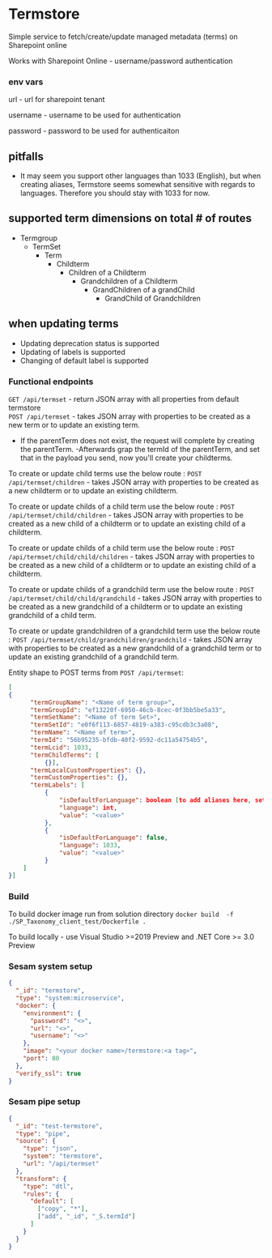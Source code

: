 # Termstore

Simple service to fetch/create/update managed metadata (terms) on Sharepoint online

Works with Sharepoint Online - username/password authentication

### env vars
url - url for sharepoint tenant

username - username to be used for authentication

password - password to be used for authenticaiton

## pitfalls

- It may seem you support other languages than 1033 (English), but when creating aliases, Termstore seems somewhat sensitive with regards to languages. Therefore you should stay with 1033 for now.

## supported term dimensions on total # of routes
- Termgroup
  - TermSet
    - Term
      - Childterm
        - Children of a Childterm
          - Grandchildren of a Childterm
            - GrandChildren of a grandChild
              - GrandChild of Grandchildren

## when updating terms
- Updating deprecation status is supported
- Updating of labels is supported
- Changing of default label is supported

### Functional endpoints

`GET /api/termset` - return JSON array with all properties from default termstore  
`POST /api/termset` - takes JSON array with properties to be created as a new term or to update an existing term.
  - If the parentTerm does not exist, the request will complete by creating the parentTerm.
  -Afterwards grap the termId of the parentTerm, and set that in the payload you send, now you'll create your childterms. 

To create or update child terms use the below route :
`POST /api/termset/children` - takes JSON array with properties to be created as a new childterm or to update an existing childterm.

To create or update childs of a child term use the below route :
`POST /api/termset/child/children` - takes JSON array with properties to be created as a new child of a childterm or to update an existing child of a childterm.

To create or update childs of a child term use the below route :
`POST /api/termset/child/child/children` - takes JSON array with properties to be created as a new child of a childterm or to update an existing child of a childterm.

To create or update childs of a grandchild term use the below route :
`POST /api/termset/child/child/grandchild` - takes JSON array with properties to be created as a new grandchild of a childterm or to update an existing grandchild of a child term.

To create or update grandchildren of a grandchild term use the below route :
`POST /api/termset/child/grandchildren/grandchild` - takes JSON array with properties to be created as a new grandchild of a grandchild term or to update an existing grandchild of a grandchild term.

Entity shape to POST terms from `POST /api/termset`:

```json
[
{
      "termGroupName": "<Name of term group>",
      "termGroupId": "ef13220f-6950-46cb-8cec-0f3bb5be5a33",
      "termSetName": "<Name of term Set>",
      "termSetId": "e0f6f113-6857-4819-a383-c95cdb3c3a08",
      "termName": "<Name of term>",
      "termId": "56b95235-bfdb-40f2-9592-dc11a54754b5",
      "termLcid": 1033,
      "termChildTerms": [
          {}],
      "termLocalCustomProperties": {},
      "termCustomProperties": {},
      "termLabels": [
          {
              "isDefaultForLanguage": boolean [to add aliases here, set these to false],
              "language": int,
              "value": "<value>"
          },
          {
              "isDefaultForLanguage": false,
              "language": 1033,
              "value": "<value>"
          }
    ]
}]
```

### Build  
To build docker image run from solution directory `docker build  -f ./SP_Taxonomy_client_test/Dockerfile .`

To build locally - use Visual Studio >=2019 Preview and .NET Core >= 3.0 Preview 

### Sesam system setup 

```json
{
  "_id": "termstore",
  "type": "system:microservice",
  "docker": {
    "environment": {
      "password": "<>",
      "url": "<>",
      "username": "<>"
    },
    "image": "<your docker name>/termstore:<a tag>",
    "port": 80
  },
  "verify_ssl": true
}
```

### Sesam pipe setup

```json
{
  "_id": "test-termstore",
  "type": "pipe",
  "source": {
    "type": "json",
    "system": "termstore",
    "url": "/api/termset"
  },
  "transform": {
    "type": "dtl",
    "rules": {
      "default": [
        ["copy", "*"],
        ["add", "_id", "_S.termId"]
      ]
    }
  }
}
```

